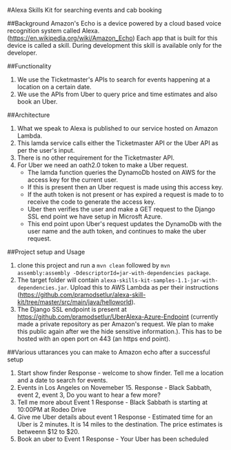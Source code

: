 #Alexa Skills Kit for searching events and cab booking

##Background
Amazon's Echo is a device powered by a cloud based voice recognition system called Alexa. (https://en.wikipedia.org/wiki/Amazon_Echo)
Each app that is built for this device is called a skill. During development this skill is available only for the developer.

##Functionality
1. We use the Ticketmaster's APIs to search for events happening at a location on a certain date.
2. We use the APIs from Uber to query price and time estimates and also book an Uber.

##Architecture
1. What we speak to Alexa is published to our service hosted on Amazon Lambda.
2. This lamda service calls either the Ticketmaster API or the Uber API as per the user's input.
3. There is no other requirement for the Ticketmaster API.
4. For Uber we need an oath2.0 token to make a Uber request.
   * The lamda function queries the DynamoDb hosted on AWS for the access key for the current user.
   * If this is present then an Uber request is made using this access key.
   * If the auth token is not present or has expired a request is made to to receive the code to generate the access key.
   * Uber then verifies the user and make a GET request to the Django SSL end point we have setup in Microsft Azure.
   * This end point upon Uber's request updates the DynamoDb with the user name and the auth token, and continues to make the uber request.

##Project setup and Usage
1. clone this project and run a `mvn clean` followed by `mvn assembly:assembly -DdescriptorId=jar-with-dependencies package`. 
2. The target folder will contain `alexa-skills-kit-samples-1.1-jar-with-dependencies.jar`. Upload this to AWS Lambda as per their instructions (https://github.com/pramodsetlur/alexa-skill-kit/tree/master/src/main/java/helloworld).
3. The Django SSL endpoint is present at https://github.com/pramodsetlur/UberAlexa-Azure-Endpoint (currently made a private repository as per Amazon's request. We plan to make this public again after we the hide sensitive information.). This has to be hosted with an open port on 443 (an https end point).

##Various uttarances you can make to Amazon echo after a successful setup
1. Start show finder
    Response - welcome to show finder. Tell me a location and a date to search for events.
2. Events in Los Angeles on Novemeber 15. 
    Response - Black Sabbath, event 2, event 3, Do you want to hear a few more?
3. Tell me more about Event 1
    Response - Black Sabbath is starting at 10:00PM at Rodeo Drive
4. Give me Uber details about event 1
    Response - Estimated time for an Uber is 2 minutes. It is 14 miles to the destination. The price estimates is betweenn $12 to $20.
5. Book an uber to Event 1
    Response - Your Uber has been scheduled
